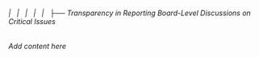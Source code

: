 ###### |   |   |   |   |   ├── Transparency in Reporting Board-Level Discussions on Critical Issues

*Add content here*